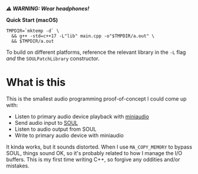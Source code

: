 ***⚠️ WARNING: Wear headphones!***

**Quick Start (macOS)**

```
TMPDIR=`mktemp -d` \
  && g++ -std=c++17 -L"lib" main.cpp -o"$TMPDIR/a.out" \
  && $TMPDIR/a.out
```

To build on different platforms, reference the relevant library in the `-L` flag _and_ the `SOULPatchLibrary` constructor.

# What is this

This is the smallest audio programming proof-of-concept I could come up with:

 - Listen to primary audio device playback with [miniaudio](https://github.com/dr-soft/miniaudio)
 - Send audio input to [SOUL](https://github.com/soul-lang/SOUL)
 - Listen to audio output from SOUL
 - Write to primary audio device with miniaudio

It kinda works, but it sounds distorted.
When I use `MA_COPY_MEMORY` to bypass SOUL, things sound OK, so it's probably related to how I manage the I/O buffers.
This is my first time writing C++, so forgive any oddities and/or mistakes.
